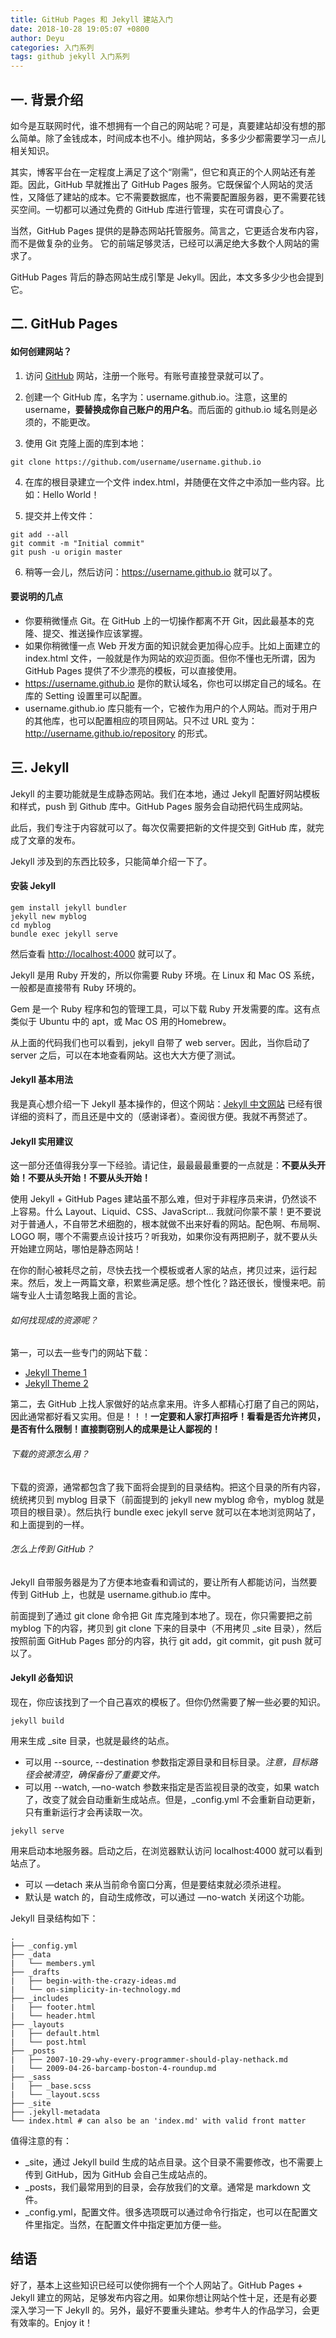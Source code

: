 ```yaml
---
title: GitHub Pages 和 Jekyll 建站入门
date: 2018-10-28 19:05:07 +0800
author: Deyu
categories: 入门系列
tags: github jekyll 入门系列
---
```


## 一. 背景介绍

如今是互联网时代，谁不想拥有一个自己的网站呢？可是，真要建站却没有想的那么简单。除了金钱成本，时间成本也不小。维护网站，多多少少都需要学习一点儿相关知识。

其实，博客平台在一定程度上满足了这个“刚需”，但它和真正的个人网站还有差距。因此，GitHub 早就推出了 GitHub Pages 服务。它既保留个人网站的灵活性，又降低了建站的成本。它不需要数据库，也不需要配置服务器，更不需要花钱买空间。一切都可以通过免费的 GitHub 库进行管理，实在可谓良心了。

当然，GitHub Pages 提供的是静态网站托管服务。简言之，它更适合发布内容，而不是做复杂的业务。 它的前端足够灵活，已经可以满足绝大多数个人网站的需求了。

GitHub Pages 背后的静态网站生成引擎是 Jekyll。因此，本文多多少少也会提到它。


## 二. GitHub Pages

#### 如何创建网站？
1. 访问 [GitHub](https://www.github.com) 网站，注册一个账号。有账号直接登录就可以了。

2. 创建一个 GitHub 库，名字为：username.github.io。注意，这里的 username，**要替换成你自己账户的用户名**。而后面的 github.io 域名则是必须的，不能更改。

3. 使用 Git 克隆上面的库到本地：
```
git clone https://github.com/username/username.github.io
```
4. 在库的根目录建立一个文件 index.html，并随便在文件之中添加一些内容。比如：Hello World！

5. 提交并上传文件：
```
git add --all
git commit -m "Initial commit"
git push -u origin master
```
6. 稍等一会儿，然后访问：https://username.github.io 就可以了。

#### 要说明的几点
- 你要稍微懂点 Git。在 GitHub 上的一切操作都离不开 Git，因此最基本的克隆、提交、推送操作应该掌握。
- 如果你稍微懂一点 Web 开发方面的知识就会更加得心应手。比如上面建立的 index.html 文件，一般就是作为网站的欢迎页面。但你不懂也无所谓，因为 GitHub Pages 提供了不少漂亮的模板，可以直接使用。
- https://username.github.io 是你的默认域名，你也可以绑定自己的域名。在库的 Setting 设置里可以配置。
- username.github.io 库只能有一个，它被作为用户的个人网站。而对于用户的其他库，也可以配置相应的项目网站。只不过 URL 变为：http://username.github.io/repository 的形式。

## 三. Jekyll

Jekyll 的主要功能就是生成静态网站。我们在本地，通过 Jekyll 配置好网站模板和样式，push 到 Github 库中。GitHub Pages 服务会自动把代码生成网站。

此后，我们专注于内容就可以了。每次仅需要把新的文件提交到 GitHub 库，就完成了文章的发布。

Jekyll 涉及到的东西比较多，只能简单介绍一下了。

#### 安装 Jekyll

```
gem install jekyll bundler
jekyll new myblog
cd myblog
bundle exec jekyll serve
```
然后查看 [http://localhost:4000](http://localhost:4000/) 就可以了。

Jekyll 是用 Ruby 开发的，所以你需要 Ruby 环境。在 Linux 和 Mac OS 系统，一般都是直接带有 Ruby 环境的。

Gem 是一个 Ruby 程序和包的管理工具，可以下载 Ruby 开发需要的库。这有点类似于 Ubuntu 中的 apt，或 Mac OS 用的Homebrew。 

从上面的代码我们也可以看到，jekyll 自带了 web server。因此，当你启动了 server 之后，可以在本地查看网站。这也大大方便了测试。


#### Jekyll 基本用法

我是真心想介绍一下 Jekyll 基本操作的，但这个网站：[Jekyll 中文网站](https://www.jekyll.com.cn) 已经有很详细的资料了，而且还是中文的（感谢译者）。查阅很方便。我就不再赘述了。

#### Jekyll 实用建议

这一部分还值得我分享一下经验。请记住，最最最最重要的一点就是：**不要从头开始！不要从头开始！不要从头开始！**

使用 Jekyll + GitHub Pages 建站虽不那么难，但对于非程序员来讲，仍然谈不上容易。什么 Layout、Liquid、CSS、JavaScript... 我就问你蒙不蒙！更不要说对于普通人，不自带艺术细胞的，根本就做不出来好看的网站。配色啊、布局啊、LOGO 啊，哪个不需要点设计技巧？听我劝，如果你没有两把刷子，就不要从头开始建立网站，哪怕是静态网站！

在你的耐心被耗尽之前，尽快去找一个模板或者人家的站点，拷贝过来，运行起来。然后，发上一两篇文章，积累些满足感。想个性化？路还很长，慢慢来吧。前端专业人士请忽略我上面的言论。

###### 如何找现成的资源呢？

第一，可以去一些专门的网站下载：
- [Jekyll Theme 1](http://jekyllthemes.org/)
- [Jekyll Theme 2](https://jekyllthemes.io/)

第二，去 GitHub 上找人家做好的站点拿来用。许多人都精心打磨了自己的网站，因此通常都好看又实用。但是！！！**一定要和人家打声招呼！看看是否允许拷贝，是否有什么限制！直接剽窃别人的成果是让人鄙视的！**

###### 下载的资源怎么用？

下载的资源，通常都包含了我下面将会提到的目录结构。把这个目录的所有内容，统统拷贝到 myblog 目录下（前面提到的 jekyll new myblog 命令，myblog 就是项目的根目录）。然后执行 bundle exec jekyll serve 就可以在本地浏览网站了，和上面提到的一样。

###### 怎么上传到 GitHub？

Jekyll 自带服务器是为了方便本地查看和调试的，要让所有人都能访问，当然要传到 GitHub 上，也就是 username.github.io 库中。

前面提到了通过 git clone 命令把 Git 库克隆到本地了。现在，你只需要把之前 myblog 下的内容，拷贝到 git clone 下来的目录中（不用拷贝 _site 目录），然后按照前面 GitHub Pages 部分的内容，执行 git add，git commit，git push 就可以了。

#### Jekyll 必备知识

现在，你应该找到了一个自己喜欢的模板了。但你仍然需要了解一些必要的知识。

```
jekyll build
```
用来生成 _site 目录，也就是最终的站点。
- 可以用 --source, --destination 参数指定源目录和目标目录。*注意，目标路径会被清空，确保备份了重要文件。*
- 可以用 --watch, —no-watch 参数来指定是否监视目录的改变，如果 watch 了，改变了就会自动重新生成站点。但是，_config.yml 不会重新自动更新，只有重新运行才会再读取一次。

```
jekyll serve
```
用来启动本地服务器。启动之后，在浏览器默认访问 localhost:4000 就可以看到站点了。
- 可以 —detach 来从当前命令窗口分离，但是要结束就必须杀进程。
- 默认是 watch 的，自动生成修改，可以通过 —no-watch 关闭这个功能。

Jekyll 目录结构如下：
```
.
├── _config.yml
├── _data
|   └── members.yml
├── _drafts
|   ├── begin-with-the-crazy-ideas.md
|   └── on-simplicity-in-technology.md
├── _includes
|   ├── footer.html
|   └── header.html
├── _layouts
|   ├── default.html
|   └── post.html
├── _posts
|   ├── 2007-10-29-why-every-programmer-should-play-nethack.md
|   └── 2009-04-26-barcamp-boston-4-roundup.md
├── _sass
|   ├── _base.scss
|   └── _layout.scss
├── _site
├── .jekyll-metadata
└── index.html # can also be an 'index.md' with valid front matter
```
值得注意的有：
- _site，通过 Jekyll build 生成的站点目录。这个目录不需要修改，也不需要上传到 GitHub，因为 GitHub 会自己生成站点的。
- _posts，我们最常用到的目录，会存放我们的文章。通常是 markdown 文件。
- _config.yml，配置文件。很多选项既可以通过命令行指定，也可以在配置文件里指定。当然，在配置文件中指定更加方便一些。

## 结语

好了，基本上这些知识已经可以使你拥有一个个人网站了。GitHub Pages + Jekyll 建立的网站，足够发布内容之用。如果你想让网站个性十足，还是有必要深入学习一下 Jekyll 的。另外，最好不要重头建站。参考牛人的作品学习，会更有效率的。Enjoy it！


&nbsp;
&nbsp;
